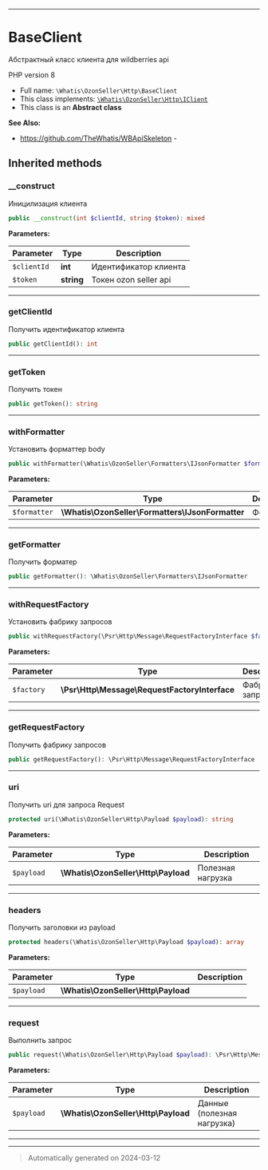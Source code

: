 ***

# BaseClient

Абстрактный класс клиента
для wildberries api

PHP version 8

* Full name: `\Whatis\OzonSeller\Http\BaseClient`
* This class implements:
[`\Whatis\OzonSeller\Http\IClient`](./IClient.md)
* This class is an **Abstract class**

**See Also:**

* https://github.com/TheWhatis/WBApiSkeleton - 






## Inherited methods


### __construct

Иницилизация клиента

```php
public __construct(int $clientId, string $token): mixed
```








**Parameters:**

| Parameter | Type | Description |
|-----------|------|-------------|
| `$clientId` | **int** | Идентификатор клиента |
| `$token` | **string** | Токен ozon seller api |





***

### getClientId

Получить идентификатор клиента

```php
public getClientId(): int
```












***

### getToken

Получить токен

```php
public getToken(): string
```












***

### withFormatter

Установить форматтер body

```php
public withFormatter(\Whatis\OzonSeller\Formatters\IJsonFormatter $formatter): static
```








**Parameters:**

| Parameter | Type | Description |
|-----------|------|-------------|
| `$formatter` | **\Whatis\OzonSeller\Formatters\IJsonFormatter** | Форматер |





***

### getFormatter

Получить форматер

```php
public getFormatter(): \Whatis\OzonSeller\Formatters\IJsonFormatter
```












***

### withRequestFactory

Установить фабрику запросов

```php
public withRequestFactory(\Psr\Http\Message\RequestFactoryInterface $factory): static
```








**Parameters:**

| Parameter | Type | Description |
|-----------|------|-------------|
| `$factory` | **\Psr\Http\Message\RequestFactoryInterface** | Фабрика запросов |





***

### getRequestFactory

Получить фабрику запросов

```php
public getRequestFactory(): \Psr\Http\Message\RequestFactoryInterface
```












***

### uri

Получить uri для запроса Request

```php
protected uri(\Whatis\OzonSeller\Http\Payload $payload): string
```








**Parameters:**

| Parameter | Type | Description |
|-----------|------|-------------|
| `$payload` | **\Whatis\OzonSeller\Http\Payload** | Полезная нагрузка |





***

### headers

Получить заголовки из payload

```php
protected headers(\Whatis\OzonSeller\Http\Payload $payload): array
```








**Parameters:**

| Parameter | Type | Description |
|-----------|------|-------------|
| `$payload` | **\Whatis\OzonSeller\Http\Payload** |  |





***

### request

Выполнить запрос

```php
public request(\Whatis\OzonSeller\Http\Payload $payload): \Psr\Http\Message\ResponseInterface
```








**Parameters:**

| Parameter | Type | Description |
|-----------|------|-------------|
| `$payload` | **\Whatis\OzonSeller\Http\Payload** | Данные (полезная нагрузка) |





***


***
> Automatically generated on 2024-03-12
